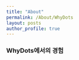 ```yaml
---
title: "About"
permalink: /About/WhyDots
layout: posts
author_profile: true
---
```


### WhyDots에서의 경험
